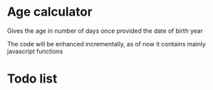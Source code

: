 # Age calculator
Gives the age in number of days once provided the date of birth year

The code will be enhanced incrementally, as of now it contains mainly javascript functions

# Todo list